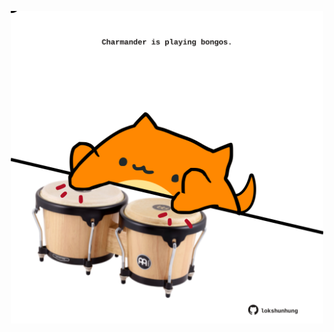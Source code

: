 <!-- built at 29/03/2025, 13:04:27 UTC -->
<p align="center">
  <img width="500" height="500" src="./ReadmeImage.svg">
</p>

